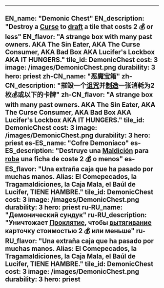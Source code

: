 ---

EN_name: "Demonic Chest"
EN_description: "Destroy a <u>Curse</u> to <u>draft</u> a tile that costs 2 💰 or less"
EN_flavor: "A strange box with many past owners. AKA The Sin Eater, AKA The Curse Consumer, AKA Bad Box AKA Lucifer's Lockbox AKA IT HUNGERS."
tile_id: DemonicChest
cost: 3
image: /images/DemonicChest.png
durability: 3
hero: priest
zh-CN_name: "恶魔宝箱"
zh-CN_description: "摧毁一个<u>诅咒</u>并<u>制造</u>一张消耗为2枚💰或以下的卡牌"
zh-CN_flavor: "A strange box with many past owners. AKA The Sin Eater, AKA The Curse Consumer, AKA Bad Box AKA Lucifer's Lockbox AKA IT HUNGERS."
tile_id: DemonicChest
cost: 3
image: /images/DemonicChest.png
durability: 3
hero: priest
es-ES_name: "Cofre Demoníaco"
es-ES_description: "Destruye una <u>Maldición</u> para <u>roba</u> una ficha de coste 2 💰 o menos"
es-ES_flavor: "Una extraña caja que ha pasado por muchas manos. Alias: El Comepecados, la Tragamaldiciones, la Caja Mala, el Baúl de Lucifer, TIENE HAMBRE."
tile_id: DemonicChest
cost: 3
image: /images/DemonicChest.png
durability: 3
hero: priest
ru-RU_name: "Демонический сундук"
ru-RU_description: "Уничтожает <u>Проклятие</u>, чтобы <u>вытягивание</u> карточку стоимостью 2 💰 или меньше"
ru-RU_flavor: "Una extraña caja que ha pasado por muchas manos. Alias: El Comepecados, la Tragamaldiciones, la Caja Mala, el Baúl de Lucifer, TIENE HAMBRE."
tile_id: DemonicChest
cost: 3
image: /images/DemonicChest.png
durability: 3
hero: priest
---